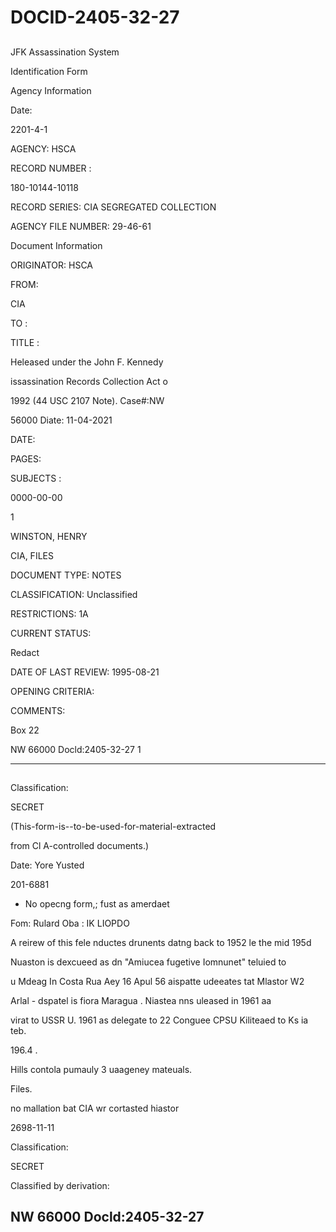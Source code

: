 # DOCID-2405-32-27

##
JFK Assassination System

Identification Form

Agency Information

Date:

2201-4-1

AGENCY: HSCA

RECORD NUMBER :

180-10144-10118

RECORD SERIES: CIA SEGREGATED COLLECTION

AGENCY FILE NUMBER: 29-46-61

Document Information

ORIGINATOR: HSCA

FROM:

CIA

TO :

TITLE :

Heleased under the John F. Kennedy

issassination Records Collection Act o

1992 (44 USC 2107 Note). Case#:NW

56000 Diate: 11-04-2021

DATE:

PAGES:

SUBJECTS :

0000-00-00

1

WINSTON, HENRY

CIA, FILES

DOCUMENT TYPE: NOTES

CLASSIFICATION: Unclassified

RESTRICTIONS: 1A

CURRENT STATUS:

Redact

DATE OF LAST REVIEW: 1995-08-21

OPENING CRITERIA:

COMMENTS:

Box 22

NW 66000 Docld:2405-32-27
1

---

##
Classification:

SECRET

(This-form-is--to-be-used-for-material-extracted

from Cl A-controlled documents.)

Date: Yore Yusted

201-6881

- No opecng form,; fust as amerdaet

Fom: Rulard Oba : IK LIOPDO

A reirew of this fele nductes drunents datng back to 1952 le the mid 195d

Nuaston is dexcueed as dn "Amiucea fugetive Iomnunet" teluied to

u Mdeag In Costa Rua Aey 16 Apul 56 aispatte udeeates tat Mlastor W2

Arlal - dspatel is fiora Maragua . Niastea nns uleased in 1961 aa

virat to USSR U. 1961 as delegate to 22 Conguee CPSU Kiliteaed to Ks ia teb.

196.4 .

Hills contola pumauly 3 uaageney mateuals.

Files.

no mallation bat CIA wr cortasted hiastor

2698-11-11

Classification:

SECRET

Classified by derivation:

NW 66000 Docld:2405-32-27
---

